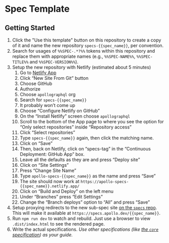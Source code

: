 # Spec Template

## Getting Started

1. Click the "Use this template" button on this repository to create a copy of it and name the new repository `specs-{{spec_name}}`, per convention.
1. Search for usages of `%%SPEC-.*?%%` tokens within this repository and replace them with appropriate names (e.g., `%%SPEC-NAME%%`, `%%SPEC-TITLE%%` and `%%SPEC-VERSION%%`).
1. Setup the new repository with Netlify (estimated about 5 minutes)
    1. Go to [Netlify App](https://app.netlify.com/teams/apollo/sites)
    1. Click “New Site From Git” button
    1. Choose GitHub
    1. Authorize
    1. Choose `apollographql` org
    1. Search for `specs-{{spec_name}}`
      1. It probably won’t come up
    1. Choose “Configure Netlify on GitHub”
    1. On the “Install Netlify” screen choose `apollographql`
    1. Scroll to the bottom of the App page to where you see the option for “Only select repositories” inside “Repository access”
    1. Click “Select repositories”
    1. Type `specs-{{spec_name}}` again, then click the matching name.
    1. Click on “Save”
    1. Then, back on Netlify, click on “specs-tag” in the “Continuous Deployment: GitHub App” box.
    1. Leave all the defaults as they are and press “Deploy site”
    1. Click on “Site Settings”
    1. Press “Change Site Name”
    1. Type `apollo-specs-{{spec_name}}` as the name and press “Save”
    1. The site should now work at `https://apollo-specs-{{spec_name}}.netlify.app/`
    1. Click on “Build and Deploy” on the left menu
    1. Under “Branches” press “Edit Settings”
    1. Change the “Branch deploys” option to “All” and press “Save”
1. Setup proxying redirects to the new sub-spec site [on the `specs` repo](https://github.com/apollographql/specs/blob/main/_redirects).  This will make it available at `https://specs.apollo.dev/{{spec_name}}`.
1. Run `npm run dev` to watch and rebuild.  Just use a browser to view `.dist/index.html` to see the rendered page.
1. Write the actual specifications.  _Use other specifications (like [the `core` specification](https://github.com/apollographql/specs-core)) as your guide._
